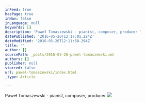 ```yaml
---
inFeed: true
hasPage: true
inNav: false
inLanguage: null
keywords: []
description: 'Paweł Tomaszewski - pianist, composer, producer '
datePublished: '2016-05-26T12:17:01.224Z'
dateModified: '2016-05-26T12:11:58.294Z'
title: ''
author: []
sourcePath: _posts/2016-05-26-pawel-tomaszewski.md
authors: []
publisher: null
starred: false
url: pawel-tomaszewski/index.html
_type: Article

---
```

Paweł Tomaszewski - pianist, composer, producer
![](https://the-grid-user-content.s3-us-west-2.amazonaws.com/d98a5053-8503-44bc-9bd0-3f944b8087b7.jpg)